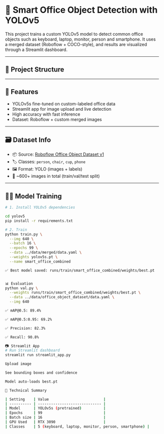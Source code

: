 # 🧠 Smart Office Object Detection with YOLOv5

This project trains a custom YOLOv5 model to detect common office objects such as keyboard, laptop, monitor, person and smartphone. It uses a merged dataset (Roboflow + COCO-style), and results are visualized through a Streamlit dashboard.

---

## 📁 Project Structure


---

## 🚀 Features

- YOLOv5s fine-tuned on custom-labeled office data
- Streamlit app for image upload and live detection
- High accuracy with fast inference
- Dataset: Roboflow + custom merged images

---

## 🗃️ Dataset Info

- 📦 Source: [Roboflow Office Object Dataset v1](https://universe.roboflow.com/jeongcj-zi66f/office-object-k7u5n/dataset/1)
- 🏷 Classes: `person`, `chair`, `cup`, `phone`
- 🖼 Format: YOLO (images + labels)
- 🧪 ~600+ images in total (train/val/test split)

---

## 🏋️‍♂️ Model Training

```bash
# 1. Install YOLOv5 dependencies

cd yolov5
pip install -r requirements.txt

# 2. Train
python train.py \
  --img 640 \
  --batch 16 \
  --epochs 99 \
  --data ../data/merged/data.yaml \
  --weights yolov5s.pt \
  --name smart_office_combined

✅ Best model saved: runs/train/smart_office_combined/weights/best.pt


📊 Evaluation
python val.py \
  --weights runs/train/smart_office_combined/weights/best.pt \
  --data ../data/office_object_dataset/data.yaml \
  --img 640

✅ mAP@0.5: 89.4%

✅ mAP@0.5:0.95: 69.2%

✅ Precision: 82.3%

✅ Recall: 90.8%

📷 Streamlit App
# Run Streamlit dashboard
streamlit run streamlit_app.py

Upload image

See bounding boxes and confidence

Model auto-loads best.pt

🧠 Technical Summary

| Setting    | Value                         |
| ---------- | ----------------------------- |
| Model      | YOLOv5s (pretrained)          |
| Epochs     | 99                            |
| Batch size | 16                            |
| GPU Used   | RTX 3090                      |
| Classes    | 5 (keyboard, laptop, monitor, person, smartphone) |
